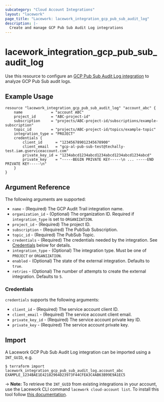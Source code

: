 ```yaml
---
subcategory: "Cloud Account Integrations"
layout: "lacework"
page_title: "Lacework: lacework_integration_gcp_pub_sub_audit_log"
description: |-
  Create and manage GCP Pub Sub Audit Log integrations
---
```


# lacework\_integration\_gcp\_pub\_sub\_audit\_log

Use this resource to configure an [GCP Pub Sub Audit Log integration](https://docs.lacework.com/category/gcp-pub-sub-audit-log-integrations) to analyze GCP Pub Sub audit logs.

## Example Usage

```hcl
resource "lacework_integration_gcp_pub_sub_audit_log" "account_abc" {
	name             = "account ABC"
	project_id       = "ABC-project-id"
	subscription     = "projects/ABC-project-id/subscriptions/example-subscription"
	topic_id         = "projects/ABC-project-id/topics/example-topic"
	integration_type = "PROJECT"
	credentials {
		client_id      = "123456789012345678900"
		client_email   = "gcp-al-pub-sub-test@techally-test.iam.gserviceaccount.com"
		private_key_id = "1234abcd1234abcd1234abcd1234abcd1234abcd"
		private_key    = "-----BEGIN PRIVATE KEY-----\n ... -----END PRIVATE KEY-----\n"
	}
}
```

## Argument Reference

The following arguments are supported:

* `name` - (Required) The GCP Audit Trail integration name.
* `organization_id` - (Optional) The organization ID. Required if `integration_type` is set to `ORGANIZATION`.
* `project_id` - (Required) The project ID.
* `subscription` - (Required) The PubSub Subscription.
* `topic_id` - (Required) The PubSub Topic.
* `credentials` - (Required) The credentials needed by the integration. See [Credentials](#credentials) below for details.
* `integration_type` - (Optional) The integration type. Must be one of `PROJECT` or `ORGANIZATION`.
* `enabled` - (Optional) The state of the external integration. Defaults to `true`.
* `retries` - (Optional) The number of attempts to create the external integration. Defaults to `5`.

### Credentials

`credentials` supports the following arguments:

* `client_id` - (Required) The service account client ID.
* `client_email` - (Required) The service account client email.
* `private_key_id` - (Required) The service account private key ID.
* `private_key` - (Required) The service account private key.

## Import

A Lacework GCP Pub Sub Audit Log integration can be imported using a `INT_GUID`, e.g.

```
$ terraform import lacework_integration_gcp_pub_sub_audit_log.account_abc EXAMPLE_1234BAE1E42182964D23973F44CFEA3C4AB63B99E9A1EC5
```
-> **Note:** To retrieve the `INT_GUID` from existing integrations in your account, use the
	Lacework CLI command `lacework cloud-account list`. To install this tool follow
	[this documentation](https://docs.lacework.com/cli/).
